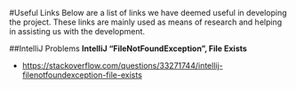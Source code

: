 #Useful Links
Below are a list of links we have deemed useful in developing the project. 
These links are mainly used as means of research and helping in assisting us with the development. 

##IntelliJ Problems
**IntelliJ “FileNotFoundException”, File Exists**
* https://stackoverflow.com/questions/33271744/intellij-filenotfoundexception-file-exists
